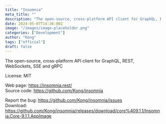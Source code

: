 ```yaml
---
title: "Insomnia"
meta_title: ""
description: "The open-source, cross-platform API client for GraphQL, REST, WebSockets, SSE and gRPC"
date: 2024-05-07T14:36:00Z
image: "/images/image-placeholder.png"
categories: ["Development"]
author: "Kong"
tags: ["official"]
draft: false
---
```


The open-source, cross-platform API client for GraphQL, REST, WebSockets, SSE and gRPC

License: MIT

Web page: https://insomnia.rest/  
Source code: https://github.com/Kong/insomnia

Report the bug: https://github.com/Kong/insomnia/issues  
Download: https://github.com/Kong/insomnia/releases/download/core%409.1.1/Insomnia.Core-9.1.1.AppImage

